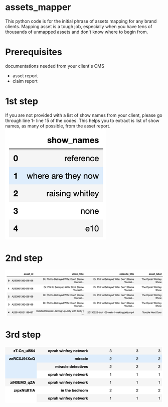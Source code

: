# assets_mapper
This python code is for the initial phrase of assets mapping for any brand clients. Mapping asset is a tough job, especially when you have tens of thousands of unmapped assets and don't know where to begin from.

# Prerequisites
documentations needed from your client's CMS
* asset report
* claim report

# 1st step
If you are not provided with a list of show names from your client, please go through line 1- line 15 of the codes. This helps you to extract is list of show names, as many of possible, from the asset report.
![](images/1.png)

# 2nd step
![](images/2.png)

# 3rd step
![](images/3.png)